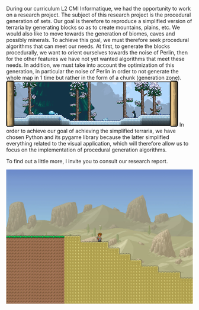 During our curriculum L2 CMI Informatique, we had the opportunity to work on a research project. The subject of this research project is the procedural generation of sets.
Our goal is therefore to reproduce a simplified version of terraria by generating blocks so as to create mountains, plains, etc. We would also like to move towards the generation of biomes, caves and possibly minerals.
To achieve this goal, we must therefore seek procedural algorithms that can meet our needs. At first, to generate the blocks procedurally, we want to orient ourselves towards the noise of Perlin, then for the other features we have not yet wanted algorithms that meet these needs. In addition, we must take into account the optimization of this generation, in particular the noise of Perlin in order to not generate the whole map in 1 time but rather in the form of a chunk (generation zone).\
![Exemple of Terraria](https://raw.githubusercontent.com/killianmathias/Projet-de-recherche/main/assets/toundra.png)
In order to achieve our goal of achieving the simplified terraria, we have chosen Python and its pygame library because the latter simplified everything related to the visual application, which will therefore allow us to focus on the implementation of procedural generation algorithms.

To find out a little more, I invite you to consult our research report.

![Exemple of our game](https://raw.githubusercontent.com/killianmathias/Projet-de-recherche/main/assets/background_1.png)
